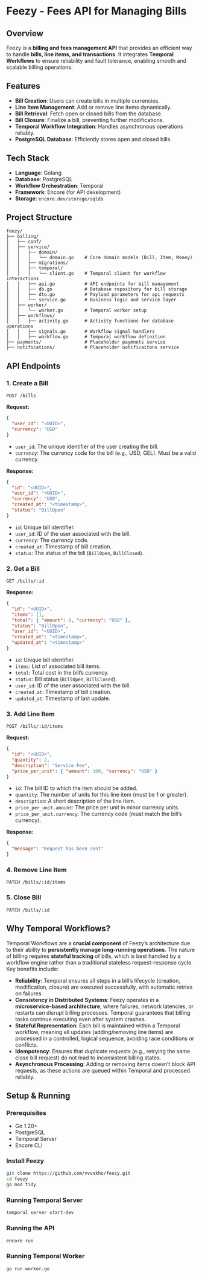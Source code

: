 # Feezy - Fees API for Managing Bills

## Overview
Feezy is a **billing and fees management API** that provides an efficient way to handle **bills, line items, and transactions**. It integrates **Temporal Workflows** to ensure reliability and fault tolerance, enabling smooth and scalable billing operations.

## Features
- **Bill Creation**: Users can create bills in multiple currencies.
- **Line Item Management**: Add or remove line items dynamically.
- **Bill Retrieval**: Fetch open or closed bills from the database.
- **Bill Closure**: Finalize a bill, preventing further modifications.
- **Temporal Workflow Integration**: Handles asynchronous operations reliably.
- **PostgreSQL Database**: Efficiently stores open and closed bills.

## Tech Stack
- **Language**: Golang
- **Database**: PostgreSQL
- **Workflow Orchestration**: Temporal
- **Framework**: Encore (for API development)
- **Storage**: `encore.dev/storage/sqldb`

## Project Structure
```
feezy/
├── billing/
│   ├── conf/
│   ├── service/
│   │   ├── domain/
│   │   │   └── domain.go    # Core domain models (Bill, Item, Money)
│   │   ├── migrations/
│   │   ├── temporal/
│   │   │   └── client.go    # Temporal client for workflow interactions
│   │   ├── api.go           # API endpoints for bill management
│   │   ├── db.go            # Database repository for bill storage
│   │   ├── dto.go           # Payload parameters for api requests
│   │   └── service.go       # Business logic and service layer
│   ├── worker/
│   │   └── worker.go        # Temporal worker setup
│   ├── workflows/
│   │   ├── activity.go      # Activity functions for database operations
│   │   ├── signals.go       # Workflow signal handlers
│   │   ├── workflow.go      # Temporal workflow definition
├── payments/                # Placeholder paymnets service
├── notifications/           # Placeholder notificaitons service
```

## API Endpoints
### 1. Create a Bill
```
POST /bills
```
**Request:**
```json
{
  "user_id": "<UUID>",
  "currency": "USD"
}
```
- `user_id`: The unique identifier of the user creating the bill.
- `currency`: The currency code for the bill (e.g., USD, GEL). Must be a valid currency.

**Response:**
```json
{
  "id": "<UUID>",
  "user_id": "<UUID>",
  "currency": "USD",
  "created_at": "<timestamp>",
  "status": "BillOpen"
}
```
- `id`: Unique bill identifier.
- `user_id`: ID of the user associated with the bill.
- `currency`: The currency code.
- `created_at`: Timestamp of bill creation.
- `status`: The status of the bill (`BillOpen`, `BillClosed`).

### 2. Get a Bill
```
GET /bills/:id
```
**Response:**
```json
{
  "id": "<UUID>",
  "items": [],
  "total": { "amount": 0, "currency": "USD" },
  "status": "BillOpen",
  "user_id": "<UUID>",
  "created_at": "<timestamp>",
  "updated_at": "<timestamp>"
}
```
- `id`: Unique bill identifier.
- `items`: List of associated bill items.
- `total`: Total cost in the bill’s currency.
- `status`: Bill status (`BillOpen`, `BillClosed`).
- `user_id`: ID of the user associated with the bill.
- `created_at`: Timestamp of bill creation.
- `updated_at`: Timestamp of last update.

### 3. Add Line Item
```
POST /bills/:id/items
```
**Request:**
```json
{
  "id": "<UUID>",
  "quantity": 2,
  "description": "Service Fee",
  "price_per_unit": { "amount": 100, "currency": "USD" }
}
```
- `id`: The bill ID to which the item should be added.
- `quantity`: The number of units for this line item (must be 1 or greater).
- `description`: A short description of the line item.
- `price_per_unit.amount`: The price per unit in minor currency units.
- `price_per_unit.currency`: The currency code (must match the bill’s currency).

**Response:**
```json
{
  "message": "Request has been sent"
}
```

### 4. Remove Line Item
```
PATCH /bills/:id/items
```

### 5. Close Bill
```
PATCH /bills/:id
```

## Why Temporal Workflows?
Temporal Workflows are a **crucial component** of Feezy’s architecture due to their ability to **persistently manage long-running operations**. The nature of billing requires **stateful tracking** of bills, which is best handled by a workflow engine rather than a traditional stateless request-response cycle. Key benefits include:

- **Reliability**: Temporal ensures all steps in a bill’s lifecycle (creation, modification, closure) are executed successfully, with automatic retries on failures.
- **Consistency in Distributed Systems**: Feezy operates in a **microservice-based architecture**, where failures, network latencies, or restarts can disrupt billing processes. Temporal guarantees that billing tasks continue executing even after system crashes.
- **Stateful Representation**: Each bill is maintained within a Temporal workflow, meaning all updates (adding/removing line items) are processed in a controlled, logical sequence, avoiding race conditions or conflicts.
- **Idempotency**: Ensures that duplicate requests (e.g., retrying the same close bill request) do not lead to inconsistent billing states.
- **Asynchronous Processing**: Adding or removing items doesn’t block API requests, as these actions are queued within Temporal and processed reliably.

## Setup & Running
### Prerequisites
- Go 1.20+
- PostgreSQL
- Temporal Server
- Encore CLI

### Install Feezy
```sh
git clone https://github.com/vvvakho/feezy.git
cd feezy
go mod tidy
```

### Running Temporal Server
```sh
temporal server start-dev
```

### Running the API
```sh
encore run
```

### Running Temporal Worker
```sh
go run worker.go
```

